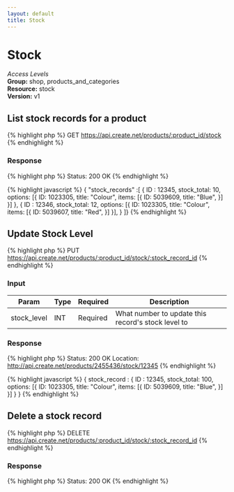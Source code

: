 ```yaml
---
layout: default
title: Stock
---
```


Stock
=============

*Access Levels*    
__Group:__ shop, products_and_categories   
__Resource:__ stock   
__Version:__ v1  

List stock records for a product
-------------------

{% highlight php %}
GET 	https://api.create.net/products/:product_id/stock
{% endhighlight %}


### Response

{% highlight php %}
Status: 200 OK
{% endhighlight %}

{% highlight javascript %}
{ "stock_records" :[ 
	{
		ID : 12345,
		stock_total: 10,
		options: [{
	        ID: 1023305,
	        title: "Colour",
	        items: [{
	            ID: 5039609,
	            title: "Blue",
	        }]
	    }]
	},
	{
		ID : 12346,
		stock_total: 12,
		options: [{
	        ID: 1023305,
	        title: "Colour",
	        items: [{
	            ID: 5039607,
	            title: "Red",
	        }]
	    }],
	}
]}
{% endhighlight %}


Update Stock Level
-------------

{% highlight php %}
PUT 	https://api.create.net/products/:product_id/stock/:stock_record_id
{% endhighlight %}

### Input

<table>
	<thead>
		<tr>
			<th>Param</th>
			<th>Type</th>
			<th>Required</th>
			<th>Description</th>
		</tr>
	</thead>
	<tbody>
		<tr>
			<td>stock_level</td>
			<td>INT</td>
			<td>Required</td>
			<td>What number to update this record's stock level to</td>
		</tr>
	</tbody>
</table>

### Response

{% highlight php %}
Status: 200 OK
Location: http://api.create.net/products/2455436/stock/12345
{% endhighlight %}

{% highlight javascript %}
{ stock_record : 
	{
		ID : 12345,
		stock_total: 100,
		options: [{
	        ID: 1023305,
	        title: "Colour",
	        items: [{
	            ID: 5039609,
	            title: "Blue",
	        }]
	    }]
	}
}
{% endhighlight %}

Delete a stock record
-------------

{% highlight php %}
DELETE 	https://api.create.net/products/:product_id/stock/:stock_record_id
{% endhighlight %}

### Response

{% highlight php %}
Status: 200 OK
{% endhighlight %}